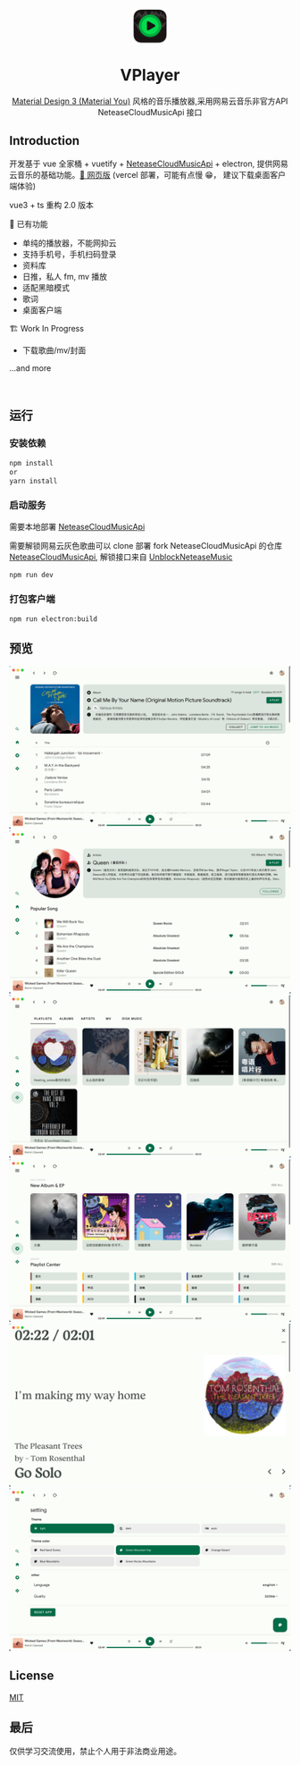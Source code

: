 <p align="center">
  <img width="64" align="center" src="./doc/logo.png">
</p>
<h1 align="center">
  VPlayer
</h1>
<p align="center">
    <a href="https://m3.material.io/" target="_blank"> Material Design 3 (Material You)</a> 风格的音乐播放器,采用网易云音乐非官方API NeteaseCloudMusicApi 接口
</p>

## Introduction

开发基于 vue 全家桶 + vuetify + [NeteaseCloudMusicApi](https://github.com/Binaryify/NeteaseCloudMusicApi) + electron, 提供网易云音乐的基础功能。[🎵 网页版](https://v-player.vercel.app/) (vercel 部署，可能有点慢 😁， 建议下载桌面客户端体验)

vue3 + ts 重构 2.0 版本

🎨 已有功能

- 单纯的播放器，不能网抑云
- 支持手机号，手机扫码登录
- 资料库
- 日推，私人 fm, mv 播放
- 适配黑暗模式
- 歌词
- 桌面客户端

🏗 Work In Progress

- 下载歌曲/mv/封面

...and more

<picture>
  <source media="(prefers-color-scheme: dark)" srcset="./doc/dark-home.png">
  <img alt="" src="./doc/light-home.png">
</picture>

## 运行

### 安装依赖

```
npm install
or
yarn install
```

### 启动服务

需要本地部署 [NeteaseCloudMusicApi](https://github.com/Binaryify/NeteaseCloudMusicApi)

需要解锁网易云灰色歌曲可以 clone 部署 fork NeteaseCloudMusicApi 的仓库 [NeteaseCloudMusicApi](https://github.com/GuMengYu/NeteaseCloudMusicApi), 解锁接口来自 [UnblockNeteaseMusic](https://github.com/UnblockNeteaseMusic/server)

```
npm run dev
```

### 打包客户端

```
npm run electron:build
```

## 预览

<picture>
  <source media="(prefers-color-scheme: dark)" srcset="./doc/album-dark.png">
  <img alt="" src="./doc/album-light.png">
</picture>

<picture>
  <source media="(prefers-color-scheme: dark)" srcset="./doc/artist-dark.png">
  <img alt="" src="./doc/artist-light.png">
</picture>
<picture>
  <source media="(prefers-color-scheme: dark)" srcset="./doc/center-dark.png">
  <img alt="" src="./doc/center-light.png">
</picture>
<picture>
  <source media="(prefers-color-scheme: dark)" srcset="./doc/ground-dark.png">
  <img alt="" src="./doc/ground-light.png">
</picture>
<picture>
  <source media="(prefers-color-scheme: dark)" srcset="./doc/lyric-dark.png">
  <img alt="" src="./doc/lyric-light.png">
</picture>
<picture>
  <source media="(prefers-color-scheme: dark)" srcset="./doc/setting-dark.png">
  <img alt="" src="./doc/setting-light.png">
</picture>

## License

[MIT](/LICENSE)

## 最后

仅供学习交流使用，禁止个人用于非法商业用途。
